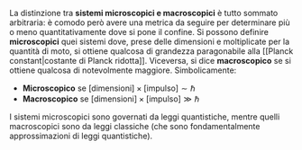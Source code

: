 La distinzione tra **sistemi microscopici e macroscopici** è tutto sommato arbitraria: è comodo però avere una metrica da seguire per determinare più o meno quantitativamente dove si pone il confine. Si possono definire **microscopici** quei sistemi dove, prese delle dimensioni e moltiplicate per la quantità di moto, si ottiene qualcosa di grandezza paragonabile alla [[Planck constant|costante di Planck ridotta]]. Viceversa, si dice **macroscopico** se si ottiene qualcosa di notevolmente maggiore. Simbolicamente:
- **Microscopico** se $[\text{dimensioni}]\times[\text{impulso}]\sim\hbar$
- **Macroscopico** se $[\text{dimensioni}]\times[\text{impulso}]\gg\hbar$

I sistemi microscopici sono governati da leggi quantistiche, mentre quelli macroscopici sono da leggi classiche (che sono fondamentalmente approssimazioni di leggi quantistiche).